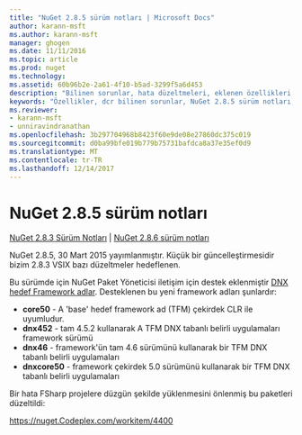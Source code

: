 ```yaml
---
title: "NuGet 2.8.5 sürüm notları | Microsoft Docs"
author: karann-msft
ms.author: karann-msft
manager: ghogen
ms.date: 11/11/2016
ms.topic: article
ms.prod: nuget
ms.technology: 
ms.assetid: 60b96b2e-2a61-4f10-b5ad-3299f5a6d453
description: "Bilinen sorunlar, hata düzeltmeleri, eklenen özellikleri ve dcr NuGet 2.8.5 dahil etmek için sürüm notları."
keywords: "Özellikler, dcr bilinen sorunlar, NuGet 2.8.5 sürüm notları, hata düzeltmeleri eklendi"
ms.reviewer:
- karann-msft
- unniravindranathan
ms.openlocfilehash: 3b297704968b8423f60e9de08e27860dc375c019
ms.sourcegitcommit: d0ba99bfe019b779b75731bafdca8a37e35ef0d9
ms.translationtype: MT
ms.contentlocale: tr-TR
ms.lasthandoff: 12/14/2017
---
```

# <a name="nuget-285-release-notes"></a>NuGet 2.8.5 sürüm notları

[NuGet 2.8.3 Sürüm Notları](../release-notes/nuget-2.8.3.md) | [NuGet 2.8.6 sürüm notları](../release-notes/nuget-2.8.6.md)

NuGet 2.8.5, 30 Mart 2015 yayımlanmıştır. Küçük bir güncelleştirmesidir bizim 2.8.3 VSIX bazı düzeltmeler hedeflenen.

Bu sürümde için NuGet Paket Yöneticisi iletişim için destek eklenmiştir [DNX hedef Framework adlar](https://github.com/aspnet/dnx).  Desteklenen bu yeni framework adları şunlardır:

* **core50** - A 'base' hedef framework ad (TFM) çekirdek CLR ile uyumludur.
* **dnx452** - tam 4.5.2 kullanarak A TFM DNX tabanlı belirli uygulamaları framework sürümü
* **dnx46** - framework'ün tam 4.6 sürümünü kullanarak bir TFM DNX tabanlı belirli uygulamaları
* **dnxcore50** - framework çekirdek 5.0 sürümünü kullanarak bir TFM DNX tabanlı belirli uygulamaları

Bir hata FSharp projelere düzgün şekilde yüklenmesini önlenmiş bu paketleri düzeltildi:

https://nuget.Codeplex.com/workitem/4400
